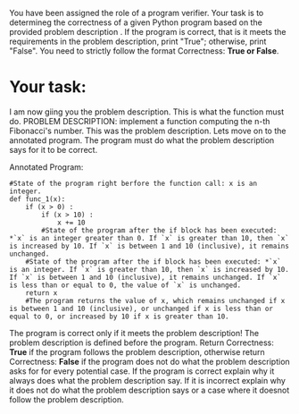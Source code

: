 
You have been assigned the role of a program verifier. Your task is to determineg the correctness of a given Python program based on the provided problem description . If the program is correct, that is it meets the requirements in the problem description, print "True"; otherwise, print "False". You need to strictly follow the format Correctness: **True or False**.

# Your task:
I am now giing you the problem description. This is what the function must do.
PROBLEM DESCRIPTION: implement a function computing the n-th Fibonacci's number.
This was the problem description. Lets move on to the  annotated program. The program must do what the problem description says for it to be correct.

Annotated Program:
```
#State of the program right berfore the function call: x is an integer.
def func_1(x):
    if (x > 0) :
        if (x > 10) :
            x += 10
        #State of the program after the if block has been executed: *`x` is an integer greater than 0. If `x` is greater than 10, then `x` is increased by 10. If `x` is between 1 and 10 (inclusive), it remains unchanged.
    #State of the program after the if block has been executed: *`x` is an integer. If `x` is greater than 10, then `x` is increased by 10. If `x` is between 1 and 10 (inclusive), it remains unchanged. If `x` is less than or equal to 0, the value of `x` is unchanged.
    return x
    #The program returns the value of x, which remains unchanged if x is between 1 and 10 (inclusive), or unchanged if x is less than or equal to 0, or increased by 10 if x is greater than 10.

```
The program is correct only if it meets the problem description! The problem description is defined before the program.  Return Correctness: **True** if the program follows the problem description, otherwise return Correctness: **False** if the program does not do what the problem description asks for for every potential case.
If the program is correct explain why it always does what the problem description say. If it is incorrect explain why it does not do what the problem description says or a case where it doesnot follow the problem description.
